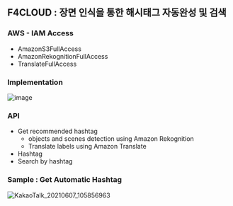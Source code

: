 ## F4CLOUD : 장면 인식을 통한 해시태그 자동완성 및 검색

### AWS - IAM Access
   -  AmazonS3FullAccess
   -  AmazonRekognitionFullAccess
   - TranslateFullAccess

### Implementation
![image](https://user-images.githubusercontent.com/68395698/120602061-9ab24180-c485-11eb-9227-49819ded0304.png)

### API
* Get recommended hashtag
   * objects and scenes detection using Amazon Rekognition 
   * Translate labels using Amazon Translate
* Hashtag
* Search by hashtag

### Sample : Get Automatic Hashtag
![KakaoTalk_20210607_105856963](https://user-images.githubusercontent.com/68395698/120949423-71442f00-c77f-11eb-86d6-e3395fdc874d.gif)
